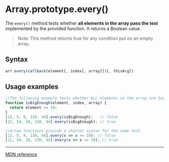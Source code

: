 # Array.prototype.every()
The `every()` method tests whether **all elements in the array pass the test** implemented by the provided function. It returns a Boolean value. 

>Note: This method returns true for any condition put on an empty array.

## Syntax 
```js
arr.every(callback(element[, index[, array]])[, thisArg])
```

## Usage examples

```js
//The following example tests whether ALL elements in the array are bigger than 10.
function isBigEnough(element, index, array) {
  return element >= 10;
}
[12, 5, 8, 130, 44].every(isBigEnough);   // false
[12, 54, 18, 130, 44].every(isBigEnough); // true
```

```js
//Arrow functions provide a shorter syntax for the same test.
[12, 5, 8, 130, 44].every(x => x >= 10); // false
[12, 54, 18, 130, 44].every(x => x >= 10); // true​
```

---

[MDN reference](https://developer.mozilla.org/en-US/docs/Web/JavaScript/Reference/Global_Objects/Array/every)